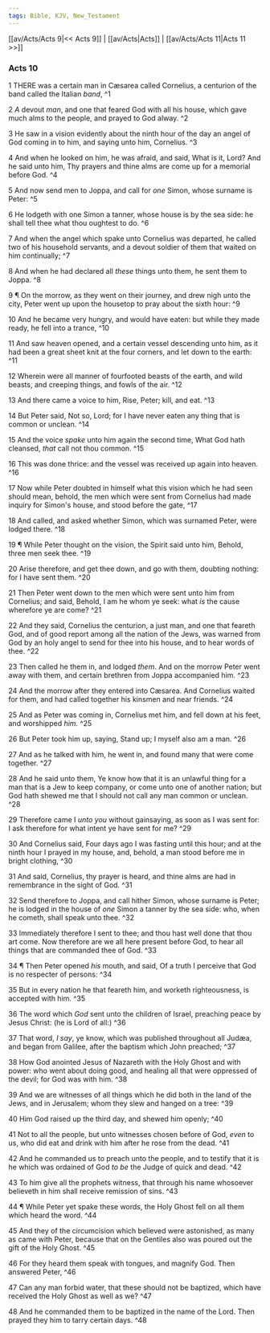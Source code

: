 ```yaml
---
tags: Bible, KJV, New_Testament
---
```


[[av/Acts/Acts 9|<< Acts 9]] | [[av/Acts|Acts]] | [[av/Acts/Acts 11|Acts 11 >>]]

### Acts 10

1 THERE was a certain man in Cæsarea called Cornelius, a centurion of the band called the Italian _band_, ^1

2 _A_ devout _man_, and one that feared God with all his house, which gave much alms to the people, and prayed to God alway. ^2

3 He saw in a vision evidently about the ninth hour of the day an angel of God coming in to him, and saying unto him, Cornelius. ^3

4 And when he looked on him, he was afraid, and said, What is it, Lord? And he said unto him, Thy prayers and thine alms are come up for a memorial before God. ^4

5 And now send men to Joppa, and call for _one_ Simon, whose surname is Peter: ^5

6 He lodgeth with one Simon a tanner, whose house is by the sea side: he shall tell thee what thou oughtest to do. ^6

7 And when the angel which spake unto Cornelius was departed, he called two of his household servants, and a devout soldier of them that waited on him continually; ^7

8 And when he had declared all _these_ things unto them, he sent them to Joppa. ^8

9 ¶ On the morrow, as they went on their journey, and drew nigh unto the city, Peter went up upon the housetop to pray about the sixth hour: ^9

10 And he became very hungry, and would have eaten: but while they made ready, he fell into a trance, ^10

11 And saw heaven opened, and a certain vessel descending unto him, as it had been a great sheet knit at the four corners, and let down to the earth: ^11

12 Wherein were all manner of fourfooted beasts of the earth, and wild beasts, and creeping things, and fowls of the air. ^12

13 And there came a voice to him, Rise, Peter; kill, and eat. ^13

14 But Peter said, Not so, Lord; for I have never eaten any thing that is common or unclean. ^14

15 And the voice _spake_ unto him again the second time, What God hath cleansed, _that_ call not thou common. ^15

16 This was done thrice: and the vessel was received up again into heaven. ^16

17 Now while Peter doubted in himself what this vision which he had seen should mean, behold, the men which were sent from Cornelius had made inquiry for Simon's house, and stood before the gate, ^17

18 And called, and asked whether Simon, which was surnamed Peter, were lodged there. ^18

19 ¶ While Peter thought on the vision, the Spirit said unto him, Behold, three men seek thee. ^19

20 Arise therefore, and get thee down, and go with them, doubting nothing: for I have sent them. ^20

21 Then Peter went down to the men which were sent unto him from Cornelius; and said, Behold, I am he whom ye seek: what _is_ the cause wherefore ye are come? ^21

22 And they said, Cornelius the centurion, a just man, and one that feareth God, and of good report among all the nation of the Jews, was warned from God by an holy angel to send for thee into his house, and to hear words of thee. ^22

23 Then called he them in, and lodged _them_. And on the morrow Peter went away with them, and certain brethren from Joppa accompanied him. ^23

24 And the morrow after they entered into Cæsarea. And Cornelius waited for them, and had called together his kinsmen and near friends. ^24

25 And as Peter was coming in, Cornelius met him, and fell down at his feet, and worshipped _him_. ^25

26 But Peter took him up, saying, Stand up; I myself also am a man. ^26

27 And as he talked with him, he went in, and found many that were come together. ^27

28 And he said unto them, Ye know how that it is an unlawful thing for a man that is a Jew to keep company, or come unto one of another nation; but God hath shewed me that I should not call any man common or unclean. ^28

29 Therefore came I _unto_ _you_ without gainsaying, as soon as I was sent for: I ask therefore for what intent ye have sent for me? ^29

30 And Cornelius said, Four days ago I was fasting until this hour; and at the ninth hour I prayed in my house, and, behold, a man stood before me in bright clothing, ^30

31 And said, Cornelius, thy prayer is heard, and thine alms are had in remembrance in the sight of God. ^31

32 Send therefore to Joppa, and call hither Simon, whose surname is Peter; he is lodged in the house of _one_ Simon a tanner by the sea side: who, when he cometh, shall speak unto thee. ^32

33 Immediately therefore I sent to thee; and thou hast well done that thou art come. Now therefore are we all here present before God, to hear all things that are commanded thee of God. ^33

34 ¶ Then Peter opened _his_ mouth, and said, Of a truth I perceive that God is no respecter of persons: ^34

35 But in every nation he that feareth him, and worketh righteousness, is accepted with him. ^35

36 The word which _God_ sent unto the children of Israel, preaching peace by Jesus Christ: (he is Lord of all:) ^36

37 That word, _I_ _say_, ye know, which was published throughout all Judæa, and began from Galilee, after the baptism which John preached; ^37

38 How God anointed Jesus of Nazareth with the Holy Ghost and with power: who went about doing good, and healing all that were oppressed of the devil; for God was with him. ^38

39 And we are witnesses of all things which he did both in the land of the Jews, and in Jerusalem; whom they slew and hanged on a tree: ^39

40 Him God raised up the third day, and shewed him openly; ^40

41 Not to all the people, but unto witnesses chosen before of God, _even_ to us, who did eat and drink with him after he rose from the dead. ^41

42 And he commanded us to preach unto the people, and to testify that it is he which was ordained of God _to_ _be_ the Judge of quick and dead. ^42

43 To him give all the prophets witness, that through his name whosoever believeth in him shall receive remission of sins. ^43

44 ¶ While Peter yet spake these words, the Holy Ghost fell on all them which heard the word. ^44

45 And they of the circumcision which believed were astonished, as many as came with Peter, because that on the Gentiles also was poured out the gift of the Holy Ghost. ^45

46 For they heard them speak with tongues, and magnify God. Then answered Peter, ^46

47 Can any man forbid water, that these should not be baptized, which have received the Holy Ghost as well as we? ^47

48 And he commanded them to be baptized in the name of the Lord. Then prayed they him to tarry certain days. ^48
